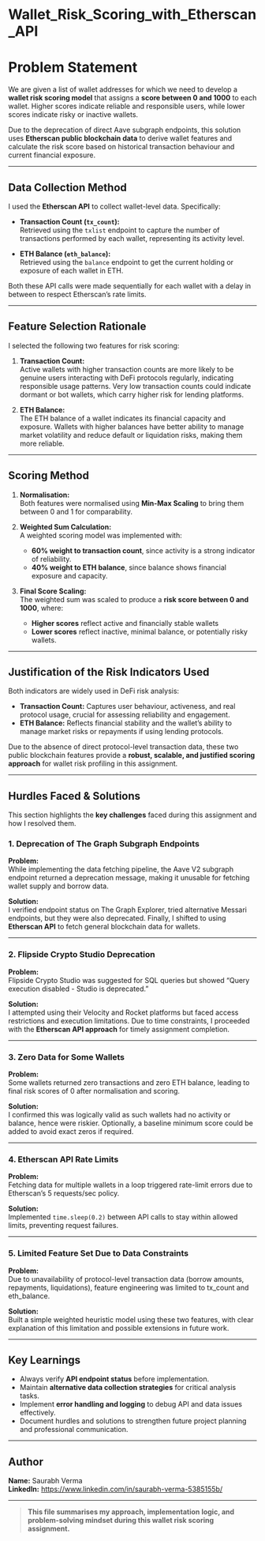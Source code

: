 # Wallet_Risk_Scoring_with_Etherscan_API
# Problem Statement

We are given a list of wallet addresses for which we need to develop a **wallet risk scoring model** that assigns a **score between 0 and 1000** to each wallet. Higher scores indicate reliable and responsible users, while lower scores indicate risky or inactive wallets.

Due to the deprecation of direct Aave subgraph endpoints, this solution uses **Etherscan public blockchain data** to derive wallet features and calculate the risk score based on historical transaction behaviour and current financial exposure.

---

## Data Collection Method

I used the **Etherscan API** to collect wallet-level data. Specifically:

- **Transaction Count (`tx_count`):**  
  Retrieved using the `txlist` endpoint to capture the number of transactions performed by each wallet, representing its activity level.

- **ETH Balance (`eth_balance`):**  
  Retrieved using the `balance` endpoint to get the current holding or exposure of each wallet in ETH.

Both these API calls were made sequentially for each wallet with a delay in between to respect Etherscan’s rate limits.

---

## Feature Selection Rationale

I selected the following two features for risk scoring:

1. **Transaction Count:**  
   Active wallets with higher transaction counts are more likely to be genuine users interacting with DeFi protocols regularly, indicating responsible usage patterns. Very low transaction counts could indicate dormant or bot wallets, which carry higher risk for lending platforms.

2. **ETH Balance:**  
   The ETH balance of a wallet indicates its financial capacity and exposure. Wallets with higher balances have better ability to manage market volatility and reduce default or liquidation risks, making them more reliable.

---

## Scoring Method

1. **Normalisation:**  
   Both features were normalised using **Min-Max Scaling** to bring them between 0 and 1 for comparability.

2. **Weighted Sum Calculation:**  
   A weighted scoring model was implemented with:
   - **60% weight to transaction count**, since activity is a strong indicator of reliability.  
   - **40% weight to ETH balance**, since balance shows financial exposure and capacity.

3. **Final Score Scaling:**  
   The weighted sum was scaled to produce a **risk score between 0 and 1000**, where:
   - **Higher scores** reflect active and financially stable wallets  
   - **Lower scores** reflect inactive, minimal balance, or potentially risky wallets.

---

## Justification of the Risk Indicators Used

Both indicators are widely used in DeFi risk analysis:

- **Transaction Count:** Captures user behaviour, activeness, and real protocol usage, crucial for assessing reliability and engagement.  
- **ETH Balance:** Reflects financial stability and the wallet’s ability to manage market risks or repayments if using lending protocols.

Due to the absence of direct protocol-level transaction data, these two public blockchain features provide a **robust, scalable, and justified scoring approach** for wallet risk profiling in this assignment.

---

## Hurdles Faced & Solutions

This section highlights the **key challenges** faced during this assignment and how I resolved them.

### **1. Deprecation of The Graph Subgraph Endpoints**

**Problem:**  
While implementing the data fetching pipeline, the Aave V2 subgraph endpoint returned a deprecation message, making it unusable for fetching wallet supply and borrow data.

**Solution:**  
I verified endpoint status on The Graph Explorer, tried alternative Messari endpoints, but they were also deprecated. Finally, I shifted to using **Etherscan API** to fetch general blockchain data for wallets.

---

### **2. Flipside Crypto Studio Deprecation**

**Problem:**  
Flipside Crypto Studio was suggested for SQL queries but showed “Query execution disabled - Studio is deprecated.”

**Solution:**  
I attempted using their Velocity and Rocket platforms but faced access restrictions and execution limitations. Due to time constraints, I proceeded with the **Etherscan API approach** for timely assignment completion.

---

### **3. Zero Data for Some Wallets**

**Problem:**  
Some wallets returned zero transactions and zero ETH balance, leading to final risk scores of 0 after normalisation and scoring.

**Solution:**  
I confirmed this was logically valid as such wallets had no activity or balance, hence were riskier. Optionally, a baseline minimum score could be added to avoid exact zeros if required.

---

### **4. Etherscan API Rate Limits**

**Problem:**  
Fetching data for multiple wallets in a loop triggered rate-limit errors due to Etherscan’s 5 requests/sec policy.

**Solution:**  
Implemented `time.sleep(0.2)` between API calls to stay within allowed limits, preventing request failures.

---

### **5. Limited Feature Set Due to Data Constraints**

**Problem:**  
Due to unavailability of protocol-level transaction data (borrow amounts, repayments, liquidations), feature engineering was limited to tx_count and eth_balance.

**Solution:**  
Built a simple weighted heuristic model using these two features, with clear explanation of this limitation and possible extensions in future work.

---

## **Key Learnings**

- Always verify **API endpoint status** before implementation.  
- Maintain **alternative data collection strategies** for critical analysis tasks.  
- Implement **error handling and logging** to debug API and data issues effectively.  
- Document hurdles and solutions to strengthen future project planning and professional communication.

---

## Author

**Name:** Saurabh Verma  
**LinkedIn:** https://www.linkedin.com/in/saurabh-verma-5385155b/

---
> **This file summarises my approach, implementation logic, and problem-solving mindset during this wallet risk scoring assignment.**
